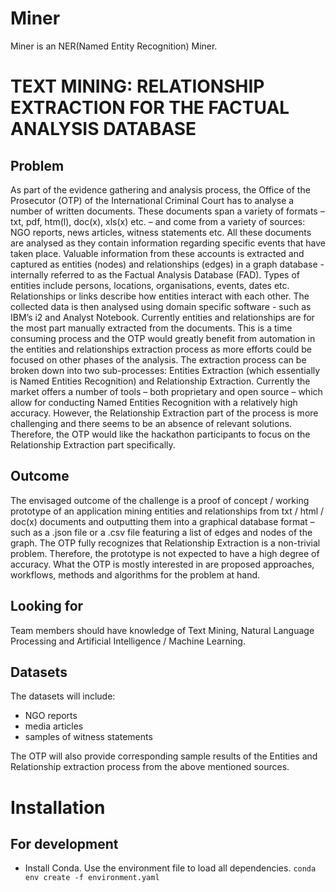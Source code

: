 # Miner

Miner is an NER(Named Entity Recognition) Miner. 

# TEXT MINING: RELATIONSHIP EXTRACTION FOR THE FACTUAL ANALYSIS DATABASE


## Problem
As part of the evidence gathering and analysis process, the Office of the Prosecutor (OTP) of the International Criminal Court has to analyse a number of written documents. These documents span a variety of formats – txt, pdf, htm(l), doc(x), xls(x) etc. – and come from a variety of sources: NGO reports, news articles, witness statements etc.
All these documents are analysed as they contain information regarding specific events that have taken place. Valuable information from these accounts is extracted and captured as entities (nodes) and relationships (edges) in a graph database - internally referred to as the Factual Analysis Database (FAD). Types of entities include persons, locations, organisations, events, dates etc. Relationships or links describe how entities interact with each other. The collected data is then analysed using domain specific software - such as IBM’s i2 and Analyst Notebook.
Currently entities and relationships are for the most part manually extracted from the documents. This is a time consuming process and the OTP would greatly benefit from automation in the entities and relationships extraction process as more efforts could be focused on other phases of the analysis.
The extraction process can be broken down into two sub-processes: Entities Extraction (which essentially is Named Entities Recognition) and Relationship Extraction. Currently the market offers a number of tools – both proprietary and open source – which allow for conducting Named Entities Recognition with a relatively high accuracy. However, the Relationship Extraction part of the process is more challenging and there seems to be an absence of relevant solutions. Therefore, the OTP would like the hackathon participants to focus on the Relationship Extraction part specifically.
## Outcome
 The envisaged outcome of the challenge is a proof of concept / working prototype of an application mining entities and relationships from txt / html / doc(x) documents and outputting them into a graphical database format – such as a .json file or a .csv file featuring a list of edges and nodes of the graph.
The OTP fully recognizes that Relationship Extraction is a non-trivial problem. Therefore, the prototype is not expected to have a high degree of accuracy. What the OTP is mostly interested in are proposed approaches, workflows, methods and algorithms for the problem at hand.
## Looking for 
Team members should have knowledge of Text Mining, Natural Language Processing and Artificial Intelligence / Machine Learning.
## Datasets 
The datasets will include:
* NGO reports
* media articles
* samples of witness statements

The OTP will also provide corresponding sample results of the Entities and Relationship extraction process from the above mentioned sources.

# Installation 

## For development

* Install Conda. Use the environment file to load all dependencies. 
 `conda env create -f environment.yaml`
